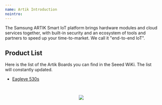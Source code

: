 ```yaml
---
name: Artik Introduction
nointro:
---
```


The Samsung ARTIK Smart IoT platform brings hardware modules and cloud services together, with built-in security and an ecosystem of tools and partners to speed up your time-to-market. We call it "end-to-end IoT".

## Product  List

Here is the list of the Artik Boards you can find in the Seeed WiKi. The list will constantly updated.

- [Eagleye 530s](/Eagleye_530s/)

<br /><p style="text-align:center"><a href="https://www.seeedstudio.com/act-4.html?utm_source=wiki&utm_medium=wikibanner&utm_campaign=newproducts" target="_blank"><img src="https://files.seeedstudio.com/wiki/Wiki_Banner/new_product.jpg" /></a></p>